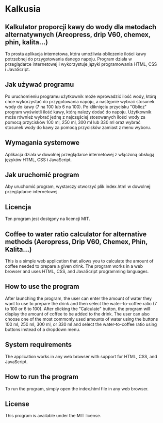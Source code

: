 # Kalkusia

## Kalkulator proporcji kawy do wody dla metodach alternatywnych (Areopress, drip V60, chemex, phin, kalita...)

To prosta aplikacja internetowa, która umożliwia obliczenie ilości kawy potrzebnej do przygotowania danego napoju. Program działa w przeglądarce internetowej i wykorzystuje języki programowania HTML, CSS i JavaScript.

## Jak używać programu

Po uruchomieniu programu użytkownik może wprowadzić ilość wody, którą chce wykorzystać do przygotowania napoju, a następnie wybrać stosunek wody do kawy (7 na 100 lub 6 na 100). Po kliknięciu przycisku "Oblicz" program wyświetli ilość kawy, którą należy dodać do napoju. Użytkownik może również wybrać jedną z najczęściej stosowanych ilości wody za pomocą przycisków 100 ml, 250 ml, 300 ml lub 330 ml oraz wybrać stosunek wody do kawy za pomocą przycisków zamiast z menu wyboru.

## Wymagania systemowe

Aplikacja działa w dowolnej przeglądarce internetowej z włączoną obsługą języków HTML, CSS i JavaScript.
## Jak uruchomić program

Aby uruchomić program, wystarczy otworzyć plik index.html w dowolnej przeglądarce internetowej.

## Licencja

Ten program jest dostępny na licencji MIT.

## Coffee to water ratio calculator for alternative methods (Aeropress, Drip V60, Chemex, Phin, Kalita...)
This is a simple web application that allows you to calculate the amount of coffee needed to prepare a given drink. The program works in a web browser and uses HTML, CSS, and JavaScript programming languages.
## How to use the program

After launching the program, the user can enter the amount of water they want to use to prepare the drink and then select the water-to-coffee ratio (7 to 100 or 6 to 100). After clicking the "Calculate" button, the program will display the amount of coffee to be added to the drink. The user can also choose one of the most commonly used amounts of water using the buttons 100 ml, 250 ml, 300 ml, or 330 ml and select the water-to-coffee ratio using buttons instead of a dropdown menu.
## System requirements

The application works in any web browser with support for HTML, CSS, and JavaScript.
## How to run the program

To run the program, simply open the index.html file in any web browser.

## License

This program is available under the MIT license.
